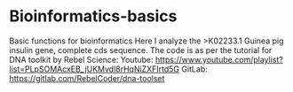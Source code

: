 # Bioinformatics-basics
Basic functions for bioinformatics
Here I analyze the >K02233.1 Guinea pig insulin gene, complete cds sequence.
The code is as per the tutorial for DNA toolkit by Rebel Science:
Youtube: https://www.youtube.com/playlist?list=PLpSOMAcxEB_jUKMvdl8rHqNiZXFIrtd5G
GitLab: https://gitlab.com/RebelCoder/dna-toolset
